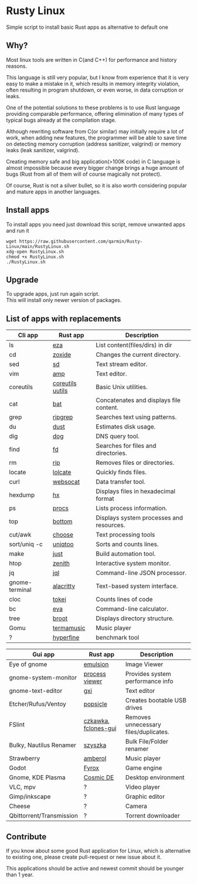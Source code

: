 # Rusty Linux

Simple script to install basic Rust apps as alternative to default one

## Why?

Most linux tools are written in C(and C++) for performance and history reasons.

This language is still very popular, but I know from experience that it is very easy to make a mistake in it, which
results in memory integrity violation, often resulting in program shutdown, or even worse, in data corruption or leaks.

One of the potential solutions to these problems is to use Rust language providing comparable performance, offering
elimination of many types of typical bugs already at the compilation stage.

Although rewriting software from C(or similar) may initially require a lot of work, when adding new features, the
programmer will be able to save time on detecting memory corruption (address sanitizer, valgrind) or memory leaks (leak
sanitizer, valgrind).

Creating memory safe and big application(>100K code) in C language is almost impossible because every bigger change
brings a huge amount of bugs (Rust from all of them will of course magically not protect).

Of course, Rust is not a silver bullet, so it is also worth considering popular and mature apps in another languages.

## Install apps

To install apps you need just download this script, remove unwanted apps and run it

```
wget https://raw.githubusercontent.com/qarmin/Rusty-Linux/main/RustyLinux.sh
xdg-open RustyLinux.sh
chmod +x RustyLinux.sh
./RustyLinux.sh
```

## Upgrade

To upgrade apps, just run again script.  
This will install only newer version of packages.

## List of apps with replacements

| Cli app        | Rust app                                                | Description                              |
|----------------|---------------------------------------------------------|------------------------------------------|
| ls             | [eza](https://github.com/eza-community/eza)             | List content(files/dirs) in dir          |
| cd             | [zoxide](https://github.com/ajeetdsouza/zoxide)         | Changes the current directory.           |
| sed            | [sd](https://github.com/chmln/sd)                       | Text stream editor.                      |
| vim            | [amp](https://github.com/jmacdonald/amp)                | Text editor.                             |
| coreutils      | [coreutils uutils](https://github.com/uutils/coreutils) | Basic Unix utilities.                    |
| cat            | [bat](https://github.com/sharkdp/bat)                   | Concatenates and displays file content.  |
| grep           | [ripgrep](https://github.com/BurntSushi/ripgrep)        | Searches text using patterns.            |
| du             | [dust](https://github.com/bootandy/dust)                | Estimates disk usage.                    |
| dig            | [dog](https://github.com/ogham/dog)                     | DNS query tool.                          |
| find           | [fd](https://github.com/sharkdp/fd)                     | Searches for files and directories.      |
| rm             | [rip](https://github.com/MilesCranmer/rip2)             | Removes files or directories.            |
| locate         | [lolcate](https://github.com/ngirard/lolcate-rs)        | Quickly finds files.                     |
| curl           | [websocat](https://github.com/vi/websocat)              | Data transfer tool.                      |
| hexdump        | [hx](https://github.com/sitkevij/hex)                   | Displays files in hexadecimal format     |
| ps             | [procs](https://github.com/dalance/procs)               | Lists process information.               |
| top            | [bottom](https://github.com/ClementTsang/bottom)        | Displays system processes and resources. |
| cut/awk        | [choose](https://github.com/theryangeary/choose)        | Text processing tools                    |
| sort/uniq -c   | [uniqtoo](https://github.com/JakeWharton/uniqtoo)       | Sorts and counts lines.                  |
| make           | [just](https://github.com/casey/just)                   | Build automation tool.                   |
| htop           | [zenith](https://github.com/bvaisvil/zenith)            | Interactive system monitor.              |
| jq             | [jql](https://github.com/yamafaktory/jql)               | Command-line JSON processor.             |
| gnome-terminal | [alacritty](https://github.com/alacritty/alacritty)     | Text-based system interface.             |
| cloc           | [tokei](https://github.com/XAMPPRocky/tokei)            | Counts lines of code                     |
| bc             | [eva](https://github.com/NerdyPepper/eva)               | Command-line calculator.                 |
| tree           | [broot](https://github.com/Canop/broot)                 | Displays directory structure.            |
| Gomu           | [termamusic](https://github.com/tramhao/termusic)       | Music player                             |
| ?              | [hyperfine](https://github.com/sharkdp/hyperfine)       | benchmark tool                           |

| Gui app                  | Rust app                                                                                             | Description                           |
|--------------------------|------------------------------------------------------------------------------------------------------|---------------------------------------|
| Eye of gnome             | [emulsion](https://github.com/ArturKovacs/emulsion)                                                  | Image Viewer                          |
| gnome-system-monitor     | [process viewer](https://github.com/GuillaumeGomez/process-viewer)                                   | Provides system performance info      |
| gnome-text-editor        | [gxi](https://github.com/bvinc/gxi)                                                                  | Text editor                           | 
| Etcher/Rufus/Ventoy      | [popsicle](https://github.com/pop-os/popsicle)                                                       | Creates bootable USB drives           |
| FSlint                   | [czkawka](https://github.com/qarmin/czkawka), [fclones-gui](https://github.com/pkolaczk/fclones-gui) | Removes unnecessary files/duplicates. |
| Bulky, Nautilus Renamer  | [szyszka](https://github.com/qarmin/syszka)                                                          | Bulk File/Folder renamer              |                                                          
| Strawberry               | [amberol](https://gitlab.gnome.org/World/amberol)                                                    | Music player                          |
| Godot                    | [Fyrox](https://github.com/FyroxEngine/Fyrox)                                                        | Game engine                           |
| Gnome, KDE Plasma        | [Cosmic DE](https://github.com/pop-os/cosmic-epoch)                                                  | Desktop environment                   |
| VLC, mpv                 | ?                                                                                                    | Video player                          |
| Gimp/inkscape            | ?                                                                                                    | Graphic editor                        |
| Cheese                   | ?                                                                                                    | Camera                                |
| Qbittorrent/Transmission | ?                                                                                                    | Torrent downloader                    |

## Contribute

If you know about some good Rust application for Linux, which is alternative to existing one, please create pull-request
or new issue about it.

This applications should be active and newest commit should be younger than 1 year.

